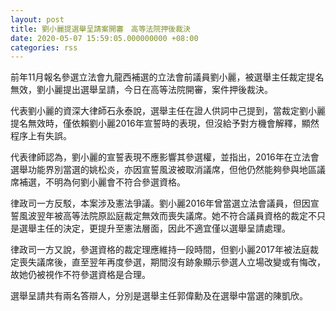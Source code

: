 ```yaml
---
layout: post
title: 劉小麗提選舉呈請案開審　高等法院押後裁決
date: 2020-05-07 15:59:05.000000000 +08:00
categories: rss
---
```


前年11月報名參選立法會九龍西補選的立法會前議員劉小麗，被選舉主任裁定提名無效，劉小麗提出選舉呈請，今日在高等法院開審，案件押後裁決。

代表劉小麗的資深大律師石永泰說，選舉主任在證人供詞中己提到，當裁定劉小麗提名無效時，僅依賴劉小麗2016年宣誓時的表現，但沒給予對方機會解釋，顯然程序上有失誤。

代表律師認為，劉小麗的宣誓表現不應影響其參選權，並指出，2016年在立法會選舉功能界別當選的姚松炎，亦因宣誓風波被取消議席，但他仍然能夠參與地區議席補選，不明為何劉小麗會不符合參選資格。

律政司一方反駁，本案涉及憲法爭議。劉小麗2016年曾當選立法會議員，但因宣誓風波翌年被高等法院原訟庭裁定無效而喪失議席。她不符合議員資格的裁定不只是選舉主任的決定，更提升至憲法層面，因此不適宜僅以選舉呈請處理。

律政司一方又說，參選資格的裁定理應維持一段時間，但劉小麗2017年被法庭裁定喪失議席後，直至翌年再度參選，期間沒有跡象顯示參選人立場改變或有悔改，故她仍被視作不符參選資格是合理。

選舉呈請共有兩名答辯人，分別是選舉主任郭偉勳及在選舉中當選的陳凱欣。
